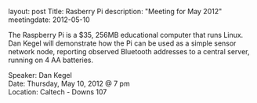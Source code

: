 layout: post
Title: Rasberry Pi
description: "Meeting for May 2012"
meetingdate: 2012-05-10


The Raspberry Pi is a $35, 256MB educational computer that runs Linux.
Dan Kegel will demonstrate how the Pi can be used as a
simple sensor network node, reporting observed Bluetooth
addresses to a central server, running on 4 AA batteries.

Speaker: Dan Kegel <br/>
Date: Thursday, May 10, 2012 @ 7 pm <br/>
Location: Caltech - Downs 107
